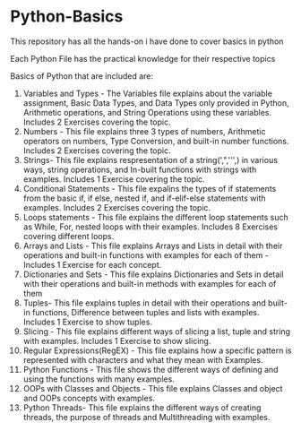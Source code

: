 # Python-Basics
This repository has all the hands-on i have done to cover basics in python

Each Python File has the practical knowledge for their respective topics 

Basics of Python that are included are:
1. Variables and Types - The Variables file explains about the variable assignment, Basic Data Types, and Data Types only provided in Python, Arithmetic operations, and String Operations using these variables. Includes 2 Exercises covering the topic.
2. Numbers - This file explains three 3 types of numbers, Arithmetic operators on numbers, Type Conversion, and built-in number functions. Includes 2 Exercises covering the topic.
3. Strings- This file explains respresentation of a string(',",''',\) in various ways, string operations, and In-built functions with strings with examples. Includes 1 Exercise covering the topic.
4. Conditional Statements - This file expalins the types of if statements from the basic if, if else, nested if, and if-elif-else statements with examples.  Includes 2 Exercises covering the topic.
5. Loops statements - This file explains the different loop statements such as While, For, nested loops with their examples. Includes 8 Exercises covering different loops.
6. Arrays and Lists - This file explains Arrays and Lists in detail with their operations and built-in functions with examples for each of them - Includes 1 Exercise for each concept.
7. Dictionaries and Sets - This file explains Dictionaries and Sets in detail with their operations and built-in methods with examples for each of them
8. Tuples- This file explains tuples in detail with their operations and built-in functions, Difference between tuples and lists with examples. Includes 1 Exercise to show tuples.
9. Slicing - This file explains different ways of slicing a list, tuple and string with examples.  Includes 1 Exercise to show slicing.
10. Regular Expressions(RegEX) - This file explains how a specific pattern is represented with characters and what they mean with Examples.
11. Python Functions - This file shows the different ways of defining and using the functions with many examples.
12. OOPs with Classes and Objects - This file explains Classes and object and OOPs concepts with examples.
13. Python Threads- This file explains the different ways of creating threads, the purpose of threads and Multithreading with examples. 

